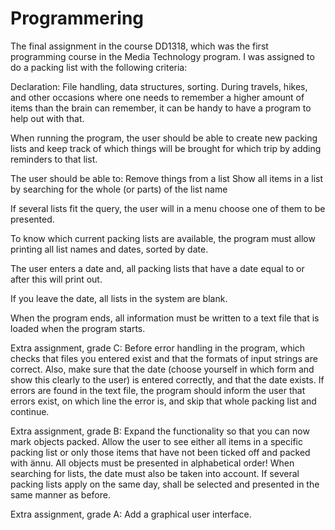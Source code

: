 # Programmering

The final assignment in the course DD1318, which was the first programming course in the Media Technology program. I was assigned to do a packing list with the following criteria:

Declaration: File handling, data structures, sorting.
During travels, hikes, and other occasions where one needs to remember a higher amount of items than the brain can remember, it can be handy to have a program to help out with that. 

When running the program, the user should be able to create new packing lists and keep track of which things will be brought for which trip by adding reminders to that list.  

The user should be able to:
Remove things from a list
Show all items in a list by searching for the whole (or parts) of the list name

If several lists fit the query, the user will in a menu choose one of them to be presented. 

To know which current packing lists are available, the program must allow printing all list names and dates, sorted by date.

The user enters a date and, all packing lists that have a date equal to or after this will print out.

If you leave the date, all lists in the system are blank.

When the program ends, all information must be written to a text file that is loaded when the program starts.



Extra assignment, grade C: Before error handling in the program, which checks that files you entered exist and that the formats of input strings are correct. Also, make sure that the date (choose yourself in which form and show this clearly to the user) is entered correctly, and that the date exists. If errors are found in the text file, the program should inform the user that errors exist, on which line the error is, and skip that whole packing list and continue.

Extra assignment, grade B: Expand the functionality so that you can now mark objects packed. Allow the user to see either all items in a specific packing list or only those items that have not been ticked off and packed with ̈annu. All objects must be presented in alphabetical order! When searching for lists, the date must also be taken into account. If several packing lists apply on the same day, shall be selected and presented in the same manner as before.

Extra assignment, grade A: Add a graphical user interface.
